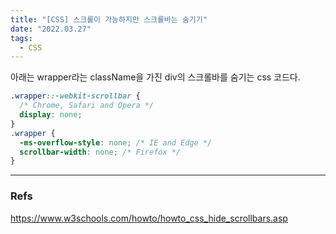 ```yaml
---
title: "[CSS] 스크롤이 가능하지만 스크롤바는 숨기기"
date: "2022.03.27"
tags:
  - CSS
---
```


아래는 wrapper라는 className을 가진 div의 스크롤바를 숨기는 css 코드다.

```css
.wrapper::-webkit-scrollbar {
  /* Chrome, Safari and Opera */
  display: none;
}
.wrapper {
  -ms-overflow-style: none; /* IE and Edge */
  scrollbar-width: none; /* Firefox */
}
```

---

### Refs

https://www.w3schools.com/howto/howto_css_hide_scrollbars.asp
